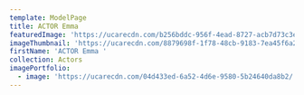 ```yaml
---
template: ModelPage
title: ACTOR Emma
featuredImage: 'https://ucarecdn.com/b256bddc-956f-4ead-8727-acb7d73c3e98/'
imageThumbnail: 'https://ucarecdn.com/8879698f-1f78-48cb-9183-7ea45f6a24c9/'
firstName: 'ACTOR Emma '
collection: Actors
imagePortfolio:
  - image: 'https://ucarecdn.com/04d433ed-6a52-4d6e-9580-5b24640da8b2/'
---
```


